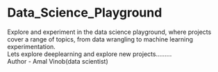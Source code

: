 # Data_Science_Playground
Explore and experiment in the data science playground, where projects cover a range of topics, from data wrangling to machine learning experimentation.
<br>
Lets explore deeplearning and explore new projects.........
<br>
Author - Amal Vinob(data scientist)
